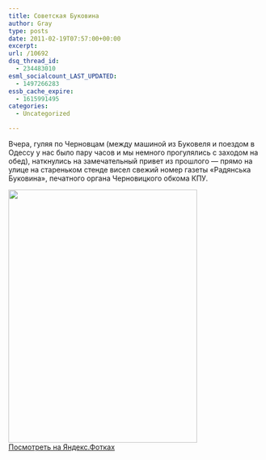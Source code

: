 ```yaml
---
title: Советская Буковина
author: Gray
type: posts
date: 2011-02-19T07:57:00+00:00
excerpt:
url: /10692
dsq_thread_id:
  - 234483010
esml_socialcount_LAST_UPDATED:
  - 1497266283
essb_cache_expire:
  - 1615991495
categories:
  - Uncategorized

---
```








Вчера, гуляя по Черновцам (между машиной из Буковеля и поездом в Одессу у нас было пару часов и мы немного прогулялись с заходом на обед), наткнулись на замечательный привет из прошлого — прямо на улице на стареньком стенде висел свежий номер газеты &#171;Радянська Буковина&#187;, печатного органа Черновицкого обкома КПУ.

[<img src="https://i2.wp.com/img-fotki.yandex.ru/get/5904/gray7400.95/0_51460_21c928ae_L.jpg?resize=373%2C500" border="0" alt="" width="373" height="500" data-recalc-dims="1" />][1]  
[Посмотреть на Яндекс.Фотках][1]

 [1]: http://fotki.yandex.ru/users/gray7400/view/332896/